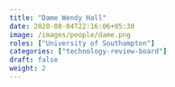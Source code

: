 ```yaml
---
title: "Dame Wendy Hall"
date: 2020-08-04T22:16:06+05:30
image: /images/people/dame.png
roles: ["University of Southampton"]
categories: ["technology-review-board"]
draft: false
weight: 2
---
```


